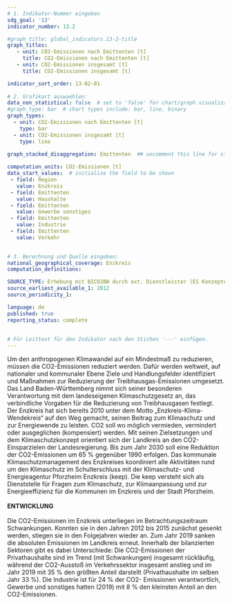 ```yaml
---
# 1. Indikator-Nummer eingeben 
sdg_goal: '13'
indicator_number: 13.2

#graph_title: global_indicators.13-2-title
graph_titles:
   - unit: CO2-Emissionen nach Emittenten [t]
     title: CO2-Emissionen nach Emittenten [t]
   - unit: CO2-Emissionen insgesamt [t]
     title: CO2-Emissionen insgesamt [t]

indicator_sort_order: 13-02-01
 
# 2. Grafikart auswaehlen: 
data_non_statistical: false  # set to 'false' for chart/graph visualization 
#graph_type: bar  # chart types include: bar, line, binary 
graph_types:
  - unit: CO2-Emissionen nach Emittenten [t]
    type: bar
  - unit: CO2-Emissionen insgesamt [t]
    type: line
    
graph_stacked_disaggregation: Emittenten  ## uncomment this line for stacked bars. eplace 'Geschlecht' with the field of aggregation. 

computation_units: CO2-Emissionen [t]
data_start_values:  # initialize the field to be shown  
 - field: Region 
   value: Enzkreis
 - field: Emittenten
   value: Haushalte
 - field: Emittenten
   value: Gewerbe sonstiges
 - field: Emittenten
   value: Industrie
 - field: Emittenten
   value: Verkehr
   

# 3. Berechnung und Quelle eingeben: 
national_geographical_coverage: Enzkreis
computation_definitions: 

SOURCE_TYPE: Erhebung mit BICO2BW durch ext. Dienstleister (ES Konzepte)
source_earliest_available_1: 2012
source_periodicity_1: 

language: de   
published: true 
reporting_status: complete
 
 
# Für Leittext für den Indikator nach den Stichen '---' einfügen. 
---
```

Um den anthropogenen Klimawandel auf ein Mindestmaß zu reduzieren, müssen die CO2-Emissionen reduziert werden. Dafür werden weltweit, auf nationaler und kommunaler Ebene Ziele und Handlungsfelder identifiziert und Maßnahmen zur Reduzierung der Treibhausgas-Emissionen umgesetzt. Das Land Baden-Württemberg nimmt sich seiner besonderen Verantwortung mit dem landeseigenen Klimaschutzgesetz an, das verbindliche Vorgaben für die Reduzierung von Treibhausgasen festlegt. Der Enzkreis hat sich bereits 2010 unter dem Motto „Enzkreis-Klima-Wendekreis“ auf den Weg gemacht, seinen Beitrag zum Klimaschutz und zur Energiewende zu leisten. CO2 soll wo möglich vermieden, vermindert oder ausgeglichen (kompensiert) werden. Mit seinen Zielsetzungen und dem Klimaschutzkonzept orientiert sich der Landkreis an den CO2-Einsparzielen der Landesregierung. Bis zum Jahr 2030 soll eine Reduktion der CO2-Emissionen um 65 % gegenüber 1990 erfolgen. Das kommunale Klimaschutzmanagement des Enzkreises koordiniert alle Aktivitäten rund um den Klimaschutz im Schulterschluss mit der Klimaschutz- und Energieagentur Pforzheim Enzkreis (keep). Die keep versteht sich als Dienststelle für Fragen zum Klimaschutz, zur Klimaanpassung und zur Energieeffizienz für die Kommunen im Enzkreis und der Stadt Pforzheim. <br>
<br>
**ENTWICKLUNG** <br>
<br>
Die CO2-Emissionen im Enzkreis unterliegen im Betrachtungszeitraum Schwankungen. Konnten sie in den Jahren 2012 bis 2015 zunächst gesenkt werden, stiegen sie in den Folgejahren wieder an. Zum Jahr 2019 sanken die absoluten Emissionen im Landkreis erneut. Innerhalb der bilanzierten Sektoren gibt es dabei Unterschiede: Die CO2-Emissionen der Privathaushalte sind im Trend (mit Schwankungen) insgesamt rückläufig, während der CO2-Ausstoß im Verkehrssektor insgesamt anstieg und im Jahr 2019 mit 35 % den größten Anteil darstellt (Privathaushalte im selben Jahr 33 %). Die Industrie ist für 24 % der CO2- Emissionen verantwortlich, Gewerbe und sonstiges hatten (2019) mit 8 % den kleinsten Anteil an den CO2-Emissionen.
